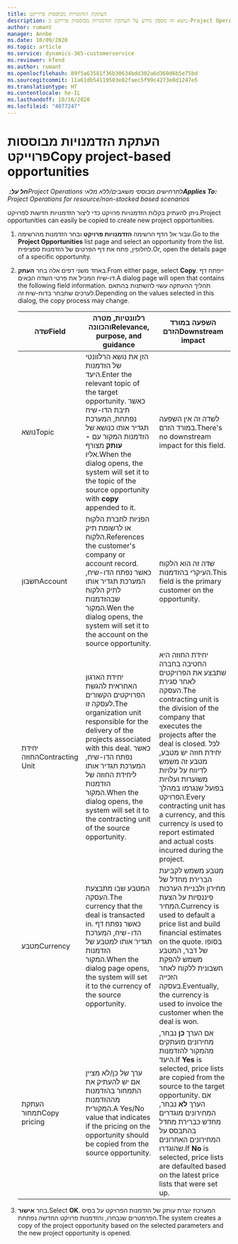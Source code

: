 ```yaml
---
title: העתקת הזדמנויות מבוססות פרוייקט
description: נושא זה מספק מידע על העתקת הזדמנויות מבוססות פרויקט ב-Project Operations.
author: rumant
manager: Annbe
ms.date: 10/09/2020
ms.topic: article
ms.service: dynamics-365-customerservice
ms.reviewer: kfend
ms.author: rumant
ms.openlocfilehash: 89f5a63581f36b30634bdd302a6d360d6b5e75bd
ms.sourcegitcommit: 11a61db54119503e82faec5f99c4273e8d1247e5
ms.translationtype: HT
ms.contentlocale: he-IL
ms.lasthandoff: 10/16/2020
ms.locfileid: "4077247"
---
```

# <a name="copy-project-based-opportunities"></a><span data-ttu-id="8411f-103">העתקת הזדמנויות מבוססות פרוייקט</span><span class="sxs-lookup"><span data-stu-id="8411f-103">Copy project-based opportunities</span></span>

<span data-ttu-id="8411f-104">_**חל על:** ‏Project Operations לתרחישים מבוססי משאבים/ללא מלאי_</span><span class="sxs-lookup"><span data-stu-id="8411f-104">_**Applies To:** Project Operations for resource/non-stocked based scenarios_</span></span>


<span data-ttu-id="8411f-105">ניתן להעתיק בקלות הזדמנויות פרויקט כדי ליצור הזדמנויות חדשות לפרויקט.</span><span class="sxs-lookup"><span data-stu-id="8411f-105">Project opportunities can easily be copied to create new project opportunities.</span></span> 

1. <span data-ttu-id="8411f-106">עבור אל הדף הרשימה **הזדמנויות פרויקט** ובחר הזדמנות מהרשימה.</span><span class="sxs-lookup"><span data-stu-id="8411f-106">Go to the **Project Opportunities** list page and select an opportunity from the list.</span></span> <span data-ttu-id="8411f-107">לחלופין, פתח את דף הפרטים של הזדמנות ספציפית.</span><span class="sxs-lookup"><span data-stu-id="8411f-107">Or, open the details page of a specific opportunity.</span></span> 
2. <span data-ttu-id="8411f-108">באחד משני דפים אלה בחר **העתק**.</span><span class="sxs-lookup"><span data-stu-id="8411f-108">From either page, select **Copy**.</span></span> <span data-ttu-id="8411f-109">ייפתח דף דו-שיח המכיל את פרטי השדה הבאים.</span><span class="sxs-lookup"><span data-stu-id="8411f-109">A dialog page will open that contains the following field information.</span></span> <span data-ttu-id="8411f-110">תהליך ההעתקה עשוי להשתנות בהתאם לערכים שתבחר בדוח-שיח זה.</span><span class="sxs-lookup"><span data-stu-id="8411f-110">Depending on the values selected in this dialog, the copy process may change.</span></span>

    | <span data-ttu-id="8411f-111">**שדה**</span><span class="sxs-lookup"><span data-stu-id="8411f-111">**Field**</span></span> | <span data-ttu-id="8411f-112">**רלוונטיות, מטרה והכוונה**</span><span class="sxs-lookup"><span data-stu-id="8411f-112">**Relevance, purpose, and guidance**</span></span> | <span data-ttu-id="8411f-113">**השפעה במורד הזרם**</span><span class="sxs-lookup"><span data-stu-id="8411f-113">**Downstream impact**</span></span> |
    | --- | --- | --- |
    | <span data-ttu-id="8411f-114">נושא</span><span class="sxs-lookup"><span data-stu-id="8411f-114">Topic</span></span> | <span data-ttu-id="8411f-115">הזן את נושא הרלוונטי של הזדמנות היעד.</span><span class="sxs-lookup"><span data-stu-id="8411f-115">Enter the relevant topic of the target opportunity.</span></span> <span data-ttu-id="8411f-116">כאשר תיבת הדו-שיח נפתחת, המערכת תגדיר אותו כנושא של הזדמנות המקור עם **-עותק** מצורף אליו.</span><span class="sxs-lookup"><span data-stu-id="8411f-116">When the dialog opens, the system will set it to the topic of the source opportunity with **copy** appended to it.</span></span> | <span data-ttu-id="8411f-117">לשדה זה אין השפעה במורד הזרם.</span><span class="sxs-lookup"><span data-stu-id="8411f-117">There's no downstream impact for this field.</span></span> |
    | <span data-ttu-id="8411f-118">חשבון</span><span class="sxs-lookup"><span data-stu-id="8411f-118">Account</span></span> | <span data-ttu-id="8411f-119">הפניות לחברת הלקוח או לרשומת תיק הלקוח.</span><span class="sxs-lookup"><span data-stu-id="8411f-119">References the customer's company or account record.</span></span> <span data-ttu-id="8411f-120">כאשר נפתח הדו-שיח, המערכת תגדיר אותו לתיק הלקוח שבהזדמנות המקור.</span><span class="sxs-lookup"><span data-stu-id="8411f-120">Wen the dialog opens, the system will set it to the account on the source opportunity.</span></span> | <span data-ttu-id="8411f-121">שדה זה הוא הלקוח העיקרי בהזדמנות.</span><span class="sxs-lookup"><span data-stu-id="8411f-121">This field is the primary customer on the opportunity.</span></span> |
    | <span data-ttu-id="8411f-122">יחידת החוזה</span><span class="sxs-lookup"><span data-stu-id="8411f-122">Contracting Unit</span></span> | <span data-ttu-id="8411f-123">יחידת הארגון האחראית להגשת הפרויקטים הקשורים לעסקה זו.</span><span class="sxs-lookup"><span data-stu-id="8411f-123">The organization unit responsible for the delivery of the projects associated with this deal.</span></span> <span data-ttu-id="8411f-124">כאשר נפתח הדו-שיח, המערכת תגדיר אותו ליחידת החוזה של הזדמנות המקור.</span><span class="sxs-lookup"><span data-stu-id="8411f-124">When the dialog opens, the system will set it to the contracting unit of the source opportunity.</span></span> | <span data-ttu-id="8411f-125">יחידת החוזה היא החטיבה בחברה שתבצע את הפרויקטים לאחר סגירת העסקה.</span><span class="sxs-lookup"><span data-stu-id="8411f-125">The contracting unit is the division of the company that executes the projects after the deal is closed.</span></span> <span data-ttu-id="8411f-126">לכל יחידת חוזה יש מטבע, מטבע זה משמש לדיווח על עלויות משוערות ועלויות בפועל שנגרמו במהלך הפרויקט.</span><span class="sxs-lookup"><span data-stu-id="8411f-126">Every contracting unit has a currency, and this currency is used to report estimated and actual costs incurred during the project.</span></span> |
    | <span data-ttu-id="8411f-127">מטבע</span><span class="sxs-lookup"><span data-stu-id="8411f-127">Currency</span></span> | <span data-ttu-id="8411f-128">המטבע שבו מתבצעת העסקה.</span><span class="sxs-lookup"><span data-stu-id="8411f-128">The currency that the deal is transacted in.</span></span> <span data-ttu-id="8411f-129">כאשר נפתח דף הדו-שיח, המערכת תגדיר אותו למטבע של הזדמנות המקור.</span><span class="sxs-lookup"><span data-stu-id="8411f-129">When the dialog page opens, the system will set it to the currency of the source opportunity.</span></span> | <span data-ttu-id="8411f-130">מטבע משמש לקביעת הברירת מחדל של מחירון ולבניית הערכות פיננסיות על הצעת המחיר.</span><span class="sxs-lookup"><span data-stu-id="8411f-130">Currency is used to default a price list and build financial estimates on the quote.</span></span> <span data-ttu-id="8411f-131">בסופו של דבר, המטבע משמש להפקת חשבונית ללקוח לאחר הזכייה בעסקה.</span><span class="sxs-lookup"><span data-stu-id="8411f-131">Eventually, the currency is used to invoice the customer when the deal is won.</span></span> |
    | <span data-ttu-id="8411f-132">העתקת תמחור</span><span class="sxs-lookup"><span data-stu-id="8411f-132">Copy pricing</span></span> | <span data-ttu-id="8411f-133">ערך של כן/לא מציין אם יש להעתיק את התמחור בהזדמנות מההזדמנות המקורית.</span><span class="sxs-lookup"><span data-stu-id="8411f-133">A Yes/No value that indicates if the pricing on the opportunity should be copied from the source opportunity.</span></span> | <span data-ttu-id="8411f-134">אם הערך **כן** נבחר, מחירונים מועתקים מהמקור להזדמנות היעד.</span><span class="sxs-lookup"><span data-stu-id="8411f-134">If **Yes** is selected, price lists are copied from the source to the target opportunity.</span></span> <span data-ttu-id="8411f-135">אם הערך **לא** נבחר, המחירונים מוגדרים מחדש כברירת מחדל בהתבסס על המחירונים האחרונים שהוגדרו.</span><span class="sxs-lookup"><span data-stu-id="8411f-135">If **No** is selected, price lists are defaulted based on the latest price lists that were set up.</span></span> |

3. <span data-ttu-id="8411f-136">בחר **אישור**.</span><span class="sxs-lookup"><span data-stu-id="8411f-136">Select **OK**.</span></span> <span data-ttu-id="8411f-137">המערכת יוצרת עותק של הזדמנות הפרויקט על בסיס הפרמטרים שנבחרו, והזדמנות פרויקט החדשה נפתחת.</span><span class="sxs-lookup"><span data-stu-id="8411f-137">The system creates a copy of the project opportunity based on the selected parameters and the new project opportunity is opened.</span></span>
